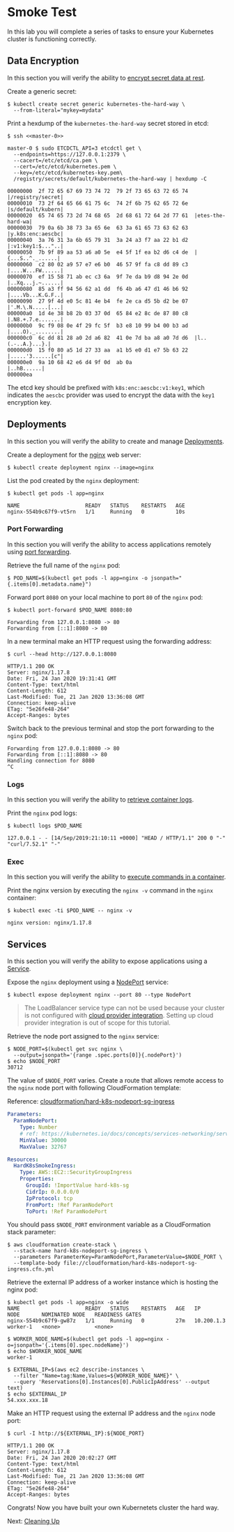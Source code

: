 # Smoke Test

In this lab you will complete a series of tasks to ensure your Kubernetes cluster is functioning correctly.

## Data Encryption

In this section you will verify the ability to [encrypt secret data at rest](https://kubernetes.io/docs/tasks/administer-cluster/encrypt-data/#verifying-that-data-is-encrypted).

Create a generic secret:

```
$ kubectl create secret generic kubernetes-the-hard-way \
  --from-literal="mykey=mydata"
```

Print a hexdump of the `kubernetes-the-hard-way` secret stored in etcd:

```
$ ssh <<master-0>>
```

```
master-0 $ sudo ETCDCTL_API=3 etcdctl get \
  --endpoints=https://127.0.0.1:2379 \
  --cacert=/etc/etcd/ca.pem \
  --cert=/etc/etcd/kubernetes.pem \
  --key=/etc/etcd/kubernetes-key.pem\
  /registry/secrets/default/kubernetes-the-hard-way | hexdump -C

00000000  2f 72 65 67 69 73 74 72  79 2f 73 65 63 72 65 74  |/registry/secret|
00000010  73 2f 64 65 66 61 75 6c  74 2f 6b 75 62 65 72 6e  |s/default/kubern|
00000020  65 74 65 73 2d 74 68 65  2d 68 61 72 64 2d 77 61  |etes-the-hard-wa|
00000030  79 0a 6b 38 73 3a 65 6e  63 3a 61 65 73 63 62 63  |y.k8s:enc:aescbc|
00000040  3a 76 31 3a 6b 65 79 31  3a 24 a3 f7 aa 22 b1 d2  |:v1:key1:$..."..|
00000050  7b 9f 89 aa 53 a6 a0 5e  e4 5f 1f ea b2 d6 c4 de  |{...S..^._......|
00000060  c2 80 02 a9 57 e7 e6 b0  46 57 9f fa c8 dd 89 c3  |....W...FW......|
00000070  ef 15 58 71 ab ec c3 6a  9f 7e da b9 d8 94 2e 0d  |..Xq...j.~......|
00000080  85 a3 ff 94 56 62 a1 dd  f6 4b a6 47 d1 46 b6 92  |....Vb...K.G.F..|
00000090  27 9f 4d e0 5c 81 4e b4  fe 2e ca d5 5b d2 be 07  |'.M.\.N.....[...|
000000a0  1d 4e 38 b8 2b 03 37 0d  65 84 e2 8c de 87 80 c8  |.N8.+.7.e.......|
000000b0  9c f9 08 0e 4f 29 fc 5f  b3 e8 10 99 b4 00 b3 ad  |....O)._........|
000000c0  6c dd 81 28 a0 2d a6 82  41 0e 7d ba a8 a0 7d d6  |l..(.-..A.}...}.|
000000d0  15 f0 80 a5 1d 27 33 aa  a1 b5 e0 d1 e7 5b 63 22  |.....'3......[c"|
000000e0  9a 10 68 42 e6 d4 9f 0d  ab 0a                    |..hB......|
000000ea
```

The etcd key should be prefixed with `k8s:enc:aescbc:v1:key1`, which indicates the `aescbc` provider was used to encrypt the data with the `key1` encryption key.

## Deployments

In this section you will verify the ability to create and manage [Deployments](https://kubernetes.io/docs/concepts/workloads/controllers/deployment/).

Create a deployment for the [nginx](https://nginx.org/en/) web server:

```
$ kubectl create deployment nginx --image=nginx
```

List the pod created by the `nginx` deployment:

```
$ kubectl get pods -l app=nginx

NAME                     READY   STATUS    RESTARTS   AGE
nginx-554b9c67f9-vt5rn   1/1     Running   0          10s
```

### Port Forwarding

In this section you will verify the ability to access applications remotely using [port forwarding](https://kubernetes.io/docs/tasks/access-application-cluster/port-forward-access-application-cluster/).

Retrieve the full name of the `nginx` pod:

```
$ POD_NAME=$(kubectl get pods -l app=nginx -o jsonpath="{.items[0].metadata.name}")
```

Forward port `8080` on your local machine to port `80` of the `nginx` pod:

```
$ kubectl port-forward $POD_NAME 8080:80

Forwarding from 127.0.0.1:8080 -> 80
Forwarding from [::1]:8080 -> 80
```

In a new terminal make an HTTP request using the forwarding address:

```
$ curl --head http://127.0.0.1:8080

HTTP/1.1 200 OK
Server: nginx/1.17.8
Date: Fri, 24 Jan 2020 19:31:41 GMT
Content-Type: text/html
Content-Length: 612
Last-Modified: Tue, 21 Jan 2020 13:36:08 GMT
Connection: keep-alive
ETag: "5e26fe48-264"
Accept-Ranges: bytes
```

Switch back to the previous terminal and stop the port forwarding to the `nginx` pod:

```
Forwarding from 127.0.0.1:8080 -> 80
Forwarding from [::1]:8080 -> 80
Handling connection for 8080
^C
```

### Logs

In this section you will verify the ability to [retrieve container logs](https://kubernetes.io/docs/concepts/cluster-administration/logging/).

Print the `nginx` pod logs:

```
$ kubectl logs $POD_NAME

127.0.0.1 - - [14/Sep/2019:21:10:11 +0000] "HEAD / HTTP/1.1" 200 0 "-" "curl/7.52.1" "-"
```

### Exec

In this section you will verify the ability to [execute commands in a container](https://kubernetes.io/docs/tasks/debug-application-cluster/get-shell-running-container/#running-individual-commands-in-a-container).

Print the nginx version by executing the `nginx -v` command in the `nginx` container:

```
$ kubectl exec -ti $POD_NAME -- nginx -v

nginx version: nginx/1.17.8
```

## Services

In this section you will verify the ability to expose applications using a [Service](https://kubernetes.io/docs/concepts/services-networking/service/).

Expose the `nginx` deployment using a [NodePort](https://kubernetes.io/docs/concepts/services-networking/service/#type-nodeport) service:

```
$ kubectl expose deployment nginx --port 80 --type NodePort
```

> The LoadBalancer service type can not be used because your cluster is not configured with [cloud provider integration](https://kubernetes.io/docs/getting-started-guides/scratch/#cloud-provider). Setting up cloud provider integration is out of scope for this tutorial.

Retrieve the node port assigned to the `nginx` service:

```
$ NODE_PORT=$(kubectl get svc nginx \
  --output=jsonpath='{range .spec.ports[0]}{.nodePort}')
$ echo $NODE_PORT
30712
```

The value of `$NODE_PORT` varies. Create a route that allows remote access to the `nginx` node port with following CloudFormation template:

Reference: [cloudformation/hard-k8s-nodeport-sg-ingress](../cloudformation/hard-k8s-nodeport-sg-ingress.cfn.yml)
```yaml
Parameters:
  ParamNodePort:
    Type: Number
    # ref: https://kubernetes.io/docs/concepts/services-networking/service/#nodeport
    MinValue: 30000
    MaxValue: 32767

Resources:
  HardK8sSmokeIngress:
    Type: AWS::EC2::SecurityGroupIngress
    Properties:
      GroupId: !ImportValue hard-k8s-sg
      CidrIp: 0.0.0.0/0
      IpProtocol: tcp
      FromPort: !Ref ParamNodePort
      ToPort: !Ref ParamNodePort
```

You should pass `$NODE_PORT` environment variable as a CloudFormation stack parameter:

```
$ aws cloudformation create-stack \
  --stack-name hard-k8s-nodeport-sg-ingress \
  --parameters ParameterKey=ParamNodePort,ParameterValue=$NODE_PORT \
  --template-body file://cloudformation/hard-k8s-nodeport-sg-ingress.cfn.yml
```

Retrieve the external IP address of a worker instance which is hosting the nginx pod:

```
$ kubectl get pods -l app=nginx -o wide
NAME                     READY   STATUS    RESTARTS   AGE   IP           NODE       NOMINATED NODE   READINESS GATES
nginx-554b9c67f9-gw87z   1/1     Running   0          27m   10.200.1.3   worker-1   <none>           <none>

$ WORKER_NODE_NAME=$(kubectl get pods -l app=nginx -o=jsonpath='{.items[0].spec.nodeName}')
$ echo $WORKER_NODE_NAME
worker-1

$ EXTERNAL_IP=$(aws ec2 describe-instances \
  --filter "Name=tag:Name,Values=${WORKER_NODE_NAME}" \
  --query 'Reservations[0].Instances[0].PublicIpAddress' --output text)
$ echo $EXTERNAL_IP
54.xxx.xxx.18
```

Make an HTTP request using the external IP address and the `nginx` node port:

```
$ curl -I http://${EXTERNAL_IP}:${NODE_PORT}

HTTP/1.1 200 OK
Server: nginx/1.17.8
Date: Fri, 24 Jan 2020 20:02:27 GMT
Content-Type: text/html
Content-Length: 612
Last-Modified: Tue, 21 Jan 2020 13:36:08 GMT
Connection: keep-alive
ETag: "5e26fe48-264"
Accept-Ranges: bytes
```

Congrats! Now you have built your own Kubernetets cluster the hard way.

Next: [Cleaning Up](14-cleanup.md)